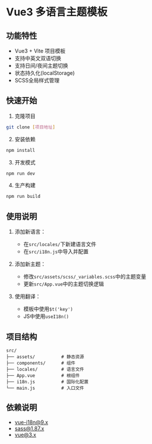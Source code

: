 # Vue3 多语言主题模板

## 功能特性
- Vue3 + Vite 项目模板
- 支持中英文双语切换
- 支持日间/夜间主题切换
- 状态持久化(localStorage)
- SCSS全局样式管理

## 快速开始
1. 克隆项目
```bash
git clone [项目地址]
```
2. 安装依赖
```bash
npm install
```
3. 开发模式
```bash
npm run dev
```
4. 生产构建
```bash
npm run build
```

## 使用说明
1. 添加新语言：
   - 在`src/locales/`下新建语言文件
   - 在`src/i18n.js`中导入并配置

2. 添加新主题：
   - 修改`src/assets/scss/_variables.scss`中的主题变量
   - 更新`src/App.vue`中的主题切换逻辑

3. 使用翻译：
   - 模板中使用`$t('key')`
   - JS中使用`useI18n()`

## 项目结构
```
src/
├── assets/          # 静态资源
├── components/      # 组件
├── locales/         # 语言文件
├── App.vue          # 根组件
├── i18n.js          # 国际化配置
└── main.js          # 入口文件
```

## 依赖说明
- vue-i18n@9.x
- sass@1.87.x
- vue@3.x

